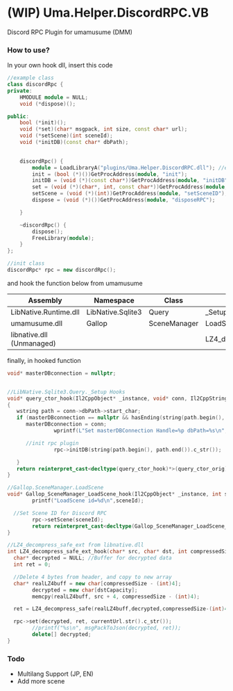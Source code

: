 # (WIP) Uma.Helper.DiscordRPC.VB
 Discord RPC Plugin for umamusume (DMM)

### How to use?
 In your own hook dll, insert this code
 
```c++
//example class
class discordRpc {
private:
    HMODULE module = NULL;
    void (*dispose)();

public:
    bool (*init)();   
    void (*set)(char* msgpack, int size, const char* url);
    void (*setScene)(int sceneId);
    void (*initDB)(const char* dbPath);

    
    discordRpc() {
        module = LoadLibraryA("plugins/Uma.Helper.DiscordRPC.dll"); //edit here
        init = (bool (*)())GetProcAddress(module, "init");
        initDB = (void (*)(const char*))GetProcAddress(module, "initDB");
        set = (void (*)(char*, int, const char*))GetProcAddress(module, "processRPC");
        setScene = (void (*)(int))GetProcAddress(module, "setSceneID");
        dispose = (void (*)())GetProcAddress(module, "disposeRPC");

    }

    ~discordRpc() {
        dispose();
        FreeLibrary(module);
    }
};

//init class
discordRpc* rpc = new discordRpc();

```

 and hook the function below from umamusume

| **Assembly**              | **Namespace**     | **Class**    | **Method**              | **NumArgs** |
|---------------------------|-------------------|--------------|-------------------------|-------------|
| LibNative.Runtime.dll     | LibNative.Sqlite3 | Query        | _Setup                  | 2           |
| umamusume.dll             | Gallop            | SceneManager | LoadScene               | 1           |
| libnative.dll (Unmanaged) |                   |              | LZ4_decompress_safe_ext | 4           |


 finally, in hooked function

```c++
void* masterDBconnection = nullptr;


//LibNative.Sqlite3.Query._Setup Hooks
void* query_ctor_hook(Il2CppObject* _instance, void* conn, Il2CppString* sql)
{
   wstring path = conn->dbPath->start_char;
   if (masterDBconnection == nullptr && hasEnding(string(path.begin(), path.end()), "master.mdb")) {
      masterDBconnection = conn;
			   wprintf(L"Set masterDBConnection Handle=%p dbPath=%s\n", conn->Handle, conn->dbPath->start_char);

      //init rpc plugin
			   rpc->initDB(string(path.begin(), path.end()).c_str());

   }
   return reinterpret_cast<decltype(query_ctor_hook)*>(query_ctor_orig)(_instance, conn, sql);	
}

//Gallop.SceneManager.LoadScene
void* Gallop_SceneManager_LoadScene_hook(Il2CppObject* _instance, int sceneId) {
		printf("LoadScene id=%d\n",sceneId);

  //Set Scene ID for Discord RPC
		rpc->setScene(sceneId);
		return reinterpret_cast<decltype(Gallop_SceneManager_LoadScene_hook)*>(Gallop_SceneManager_LoadScene_orig)(_this, sceneId);
}

//LZ4_decompress_safe_ext from libnative.dll
int LZ4_decompress_safe_ext_hook(char* src, char* dst, int compressedSize, int dstCapacity) {
  char* decrypted = NULL; //Buffer for decrypted data
  int ret = 0;

  //Delete 4 bytes from header, and copy to new array
  char* realLZ4buff = new char[compressedSize - (int)4];
		decrypted = new char[dstCapacity];
		memcpy(realLZ4buff, src + 4, compressedSize - (int)4);

  ret = LZ4_decompress_safe(realLZ4buff,decrypted,compressedSize-(int)4,dstCapacity); //Original function

  rpc->set(decrypted, ret, currentUrl.str().c_str());
		//printf("%s\n", msgPackToJson(decrypted, ret));
		delete[] decrypted;
}
```

### Todo
- Multilang Support (JP, EN)
- Add more scene
